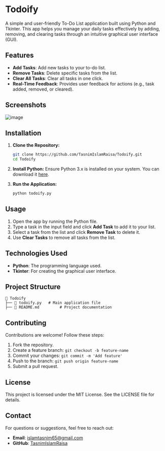# Todoify

A simple and user-friendly To-Do List application built using Python and Tkinter. This app helps you manage your daily tasks effectively by adding, removing, and clearing tasks through an intuitive graphical user interface (GUI).

## Features
- **Add Tasks**: Add new tasks to your to-do list.
- **Remove Tasks**: Delete specific tasks from the list.
- **Clear All Tasks**: Clear all tasks in one click.
- **Real-Time Feedback**: Provides user feedback for actions (e.g., task added, removed, or cleared).

## Screenshots
![![image](https://github.com/user-attachments/assets/d805bacf-92b3-4e24-ba19-deff6d696d05)
](#) <!-- Add a screenshot link here after capturing one -->

## Installation

1. **Clone the Repository:**
   ```bash
   git clone https://github.com/TasnimIslamRaisa/Todoify.git
   cd Todoify
   ```

2. **Install Python:**
   Ensure Python 3.x is installed on your system. You can download it [here](https://www.python.org/downloads/).

3. **Run the Application:**
   ```bash
   python todoify.py
   ```

## Usage
1. Open the app by running the Python file.
2. Type a task in the input field and click **Add Task** to add it to your list.
3. Select a task from the list and click **Remove Task** to delete it.
4. Use **Clear Tasks** to remove all tasks from the list.

## Technologies Used
- **Python**: The programming language used.
- **Tkinter**: For creating the graphical user interface.

## Project Structure
```
📂 Todoify
├── 📄 todoify.py   # Main application file
├── 📄 README.md         # Project documentation
```

## Contributing
Contributions are welcome! Follow these steps:
1. Fork the repository.
2. Create a feature branch: `git checkout -b feature-name`
3. Commit your changes: `git commit -m 'Add feature'`
4. Push to the branch: `git push origin feature-name`
5. Submit a pull request.

## License
This project is licensed under the MIT License. See the LICENSE file for details.

## Contact
For questions or suggestions, feel free to reach out:
- **Email**: islamtasnim65@gmail.com
- **GitHub**: [TasnimIslamRaisa](https://github.com/TasnimIslamRaisa)

